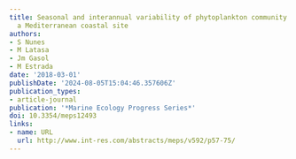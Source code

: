 ```yaml
---
title: Seasonal and interannual variability of phytoplankton community structure in
  a Mediterranean coastal site
authors:
- S Nunes
- M Latasa
- Jm Gasol
- M Estrada
date: '2018-03-01'
publishDate: '2024-08-05T15:04:46.357606Z'
publication_types:
- article-journal
publication: '*Marine Ecology Progress Series*'
doi: 10.3354/meps12493
links:
- name: URL
  url: http://www.int-res.com/abstracts/meps/v592/p57-75/
---
```

